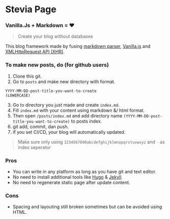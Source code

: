 # Stevia Page
### Vanilla.Js + Markdown = :heart:
> Create your blog without databases

This blog framework made by fusing [markdown parser](https://github.com/showdownjs/showdown), [Vanilla.js](http://vanilla-js.com/) and [XMLHttpRequest API (XHR)](https://developer.mozilla.org/en-US/docs/Web/API/XMLHttpRequest).

### To make new posts, do (for github users)
1. Clone this git.
2. Go to `posts` and make new directory with format.
```
YYYY-MM-DD-post-title-you-want-to-create
(LOWERCASE)
```
3. Go to directory you just made and create `index.md`.
4. Fill `index.md` with your content using markdown &/ html format.
5. Then open `/posts/index.md` and add directory name `(YYYY-MM-DD-post-title-you-want-to-create)` to posts index.
6. git add, commit, dan push.
7. if you set CI/CD, your blog will automatically updated.

> Make sure only using `1234567890abcdefghijklmnopqrstuvwxyz` and `-` as index seperator

### Pros
* You can write in any platform as long as you have git and text editor.
* No need to install additional tools like [Hugo](https://gohugo.io/) & [Jekyll](https://jekyllrb.com/).
* No need to regenerate static page after update content.

### Cons
* Spacing and layouting still broken sometimes but can be avoided using HTML.
